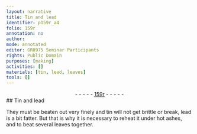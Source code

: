 ```yaml
---
layout: narrative
title: Tin and lead
identifier: p159r_a4
folio: 159r
annotation: no
author:
mode: annotated
editor: GR8975 Seminar Participants
rights: Public Domain
purposes: [making]
activities: []
materials: [tin, lead, leaves]
tools: []
---
```


 <div class="folio" align="center">- - - - - <a href="http://gallica.bnf.fr/ark:/12148/btv1b10500001g/f323.item.r=" target="_blank">159r</a> - - - - - </div> 
## Tin and lead

 
They must be beaten out very finely and <span class="material">tin</span> will not get brittle or break, <span class="material">lead</span> is a bit fatter. But that is why it is necessary to reheat it under hot ashes, and to beat several <span class="material">leaves</span> together.
 